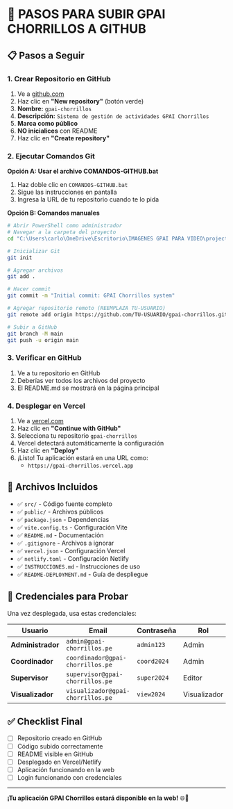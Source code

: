 # 🚀 PASOS PARA SUBIR GPAI CHORRILLOS A GITHUB

## 📋 Pasos a Seguir

### 1. **Crear Repositorio en GitHub**
1. Ve a [github.com](https://github.com)
2. Haz clic en **"New repository"** (botón verde)
3. **Nombre:** `gpai-chorrillos`
4. **Descripción:** `Sistema de gestión de actividades GPAI Chorrillos`
5. **Marca como público**
6. **NO inicialices** con README
7. Haz clic en **"Create repository"**

### 2. **Ejecutar Comandos Git**

**Opción A: Usar el archivo COMANDOS-GITHUB.bat**
1. Haz doble clic en `COMANDOS-GITHUB.bat`
2. Sigue las instrucciones en pantalla
3. Ingresa la URL de tu repositorio cuando te lo pida

**Opción B: Comandos manuales**
```bash
# Abrir PowerShell como administrador
# Navegar a la carpeta del proyecto
cd "C:\Users\carlo\OneDrive\Escritorio\IMAGENES GPAI PARA VIDEO\project-bolt-sb1-gqkaanav\project"

# Inicializar Git
git init

# Agregar archivos
git add .

# Hacer commit
git commit -m "Initial commit: GPAI Chorrillos system"

# Agregar repositorio remoto (REEMPLAZA TU-USUARIO)
git remote add origin https://github.com/TU-USUARIO/gpai-chorrillos.git

# Subir a GitHub
git branch -M main
git push -u origin main
```

### 3. **Verificar en GitHub**
1. Ve a tu repositorio en GitHub
2. Deberías ver todos los archivos del proyecto
3. El README.md se mostrará en la página principal

### 4. **Desplegar en Vercel**
1. Ve a [vercel.com](https://vercel.com)
2. Haz clic en **"Continue with GitHub"**
3. Selecciona tu repositorio `gpai-chorrillos`
4. Vercel detectará automáticamente la configuración
5. Haz clic en **"Deploy"**
6. ¡Listo! Tu aplicación estará en una URL como:
   - `https://gpai-chorrillos.vercel.app`

## 📁 Archivos Incluidos

- ✅ `src/` - Código fuente completo
- ✅ `public/` - Archivos públicos
- ✅ `package.json` - Dependencias
- ✅ `vite.config.ts` - Configuración Vite
- ✅ `README.md` - Documentación
- ✅ `.gitignore` - Archivos a ignorar
- ✅ `vercel.json` - Configuración Vercel
- ✅ `netlify.toml` - Configuración Netlify
- ✅ `INSTRUCCIONES.md` - Instrucciones de uso
- ✅ `README-DEPLOYMENT.md` - Guía de despliegue

## 🔐 Credenciales para Probar

Una vez desplegada, usa estas credenciales:

| Usuario | Email | Contraseña | Rol |
|---------|-------|------------|-----|
| **Administrador** | `admin@gpai-chorrillos.pe` | `admin123` | Admin |
| **Coordinador** | `coordinador@gpai-chorrillos.pe` | `coord2024` | Admin |
| **Supervisor** | `supervisor@gpai-chorrillos.pe` | `super2024` | Editor |
| **Visualizador** | `visualizador@gpai-chorrillos.pe` | `view2024` | Visualizador |

## ✅ Checklist Final

- [ ] Repositorio creado en GitHub
- [ ] Código subido correctamente
- [ ] README visible en GitHub
- [ ] Desplegado en Vercel/Netlify
- [ ] Aplicación funcionando en la web
- [ ] Login funcionando con credenciales

---

**¡Tu aplicación GPAI Chorrillos estará disponible en la web!** 🌐🎉 